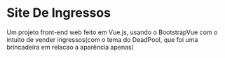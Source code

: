 # Site De Ingressos

Um projeto front-end web feito em Vue.js, usando o BootstrapVue com o intuito de vender ingressos(com o tema do DeadPool, que foi uma brincadeira em relacao a aparência apenas)
